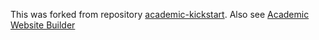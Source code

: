 
This was forked from repository [academic-kickstart](https://github.com/sourcethemes/academic-kickstart). Also see [Academic Website Builder](https://sourcethemes.com/academic/)
